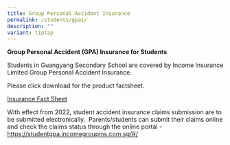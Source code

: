 ```yaml
---
title: Group Personal Accident Insurance
permalink: /students/gpai/
description: ""
variant: tiptap
---
```

<p><strong>Group Personal Accident (GPA) Insurance for Students</strong>
</p>
<p>Students in Guangyang Secondary School are covered by Income Insurance
Limited Group Personal Accident Insurance.</p>
<p>Please click&nbsp;download&nbsp;for the product factsheet.</p>
<p><a href="/files/Product_Fact_Sheet_Year_2024.pdf" rel="noopener noreferrer nofollow" target="_blank">Insurance Fact Sheet</a>
</p>
<p>With effect from 2022, student accident insurance claims submission are
to be submitted electronically.&nbsp; Parents/students can submit their
claims online and check the claims status through the online portal -&nbsp;
<a href="https://studentgpa.incomegroupins.com.sg/#/" rel="noopener noreferrer nofollow" target="_blank">https://studentgpa.incomegroupins.com.sg/#/</a>
</p>